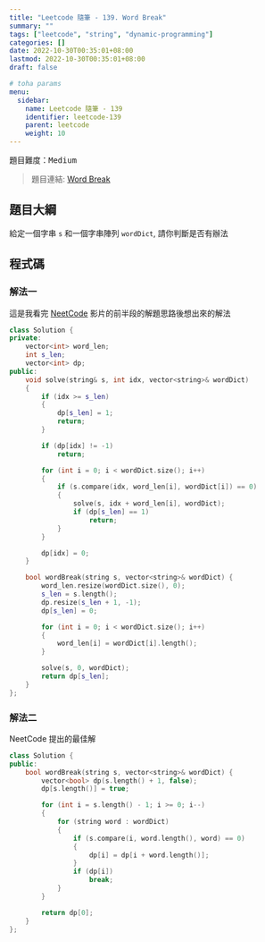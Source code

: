 ```yaml
---
title: "Leetcode 隨筆 - 139. Word Break"
summary: ""
tags: ["leetcode", "string", "dynamic-programming"]
categories: []
date: 2022-10-30T00:35:01+08:00
lastmod: 2022-10-30T00:35:01+08:00
draft: false

# toha params
menu:
  sidebar:
    name: Leetcode 隨筆 - 139
    identifier: leetcode-139
    parent: leetcode
    weight: 10
---
```


題目難度：<kbd>Medium</kbd><br/>
> 題目連結: [Word Break](https://leetcode.com/problems/word-break/)

## 題目大綱
給定一個字串 `s` 和一個字串陣列 `wordDict`, 請你判斷是否有辦法

## 程式碼
### 解法一
這是我看完 [NeetCode](https://www.youtube.com/watch?v=Sx9NNgInc3A) 影片的前半段的解題思路後想出來的解法
```c++
class Solution {
private:
    vector<int> word_len;
    int s_len;
    vector<int> dp;
public:
    void solve(string& s, int idx, vector<string>& wordDict)
    {
        if (idx >= s_len)
        {
            dp[s_len] = 1;
            return;
        }

        if (dp[idx] != -1)
            return;

        for (int i = 0; i < wordDict.size(); i++)
        {
            if (s.compare(idx, word_len[i], wordDict[i]) == 0)
            {
                solve(s, idx + word_len[i], wordDict);
                if (dp[s_len] == 1)
                    return;
            }
        }

        dp[idx] = 0;
    }

    bool wordBreak(string s, vector<string>& wordDict) {
        word_len.resize(wordDict.size(), 0);
        s_len = s.length();
        dp.resize(s_len + 1, -1);
        dp[s_len] = 0;

        for (int i = 0; i < wordDict.size(); i++)
        {
            word_len[i] = wordDict[i].length();
        }

        solve(s, 0, wordDict);
        return dp[s_len];
    }
};
```

### 解法二
NeetCode 提出的最佳解
```c++
class Solution {
public:
    bool wordBreak(string s, vector<string>& wordDict) {
        vector<bool> dp(s.length() + 1, false);
        dp[s.length()] = true;

        for (int i = s.length() - 1; i >= 0; i--)
        {
            for (string word : wordDict)
            {
                if (s.compare(i, word.length(), word) == 0)
                {
                    dp[i] = dp[i + word.length()];
                }
                if (dp[i])
                    break;
            }
        }

        return dp[0];
    }
};
```
